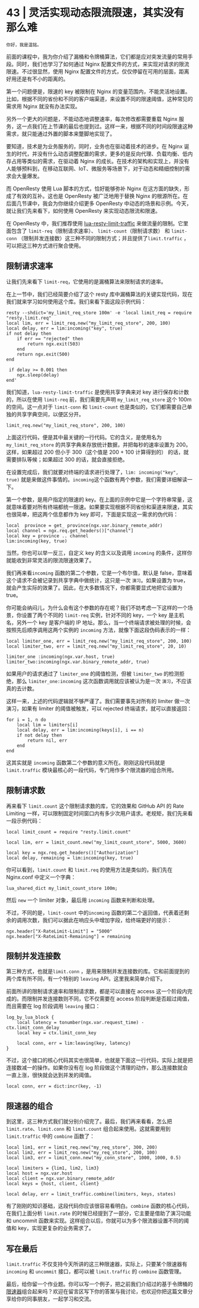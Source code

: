 # 43 | 灵活实现动态限流限速，其实没有那么难

    你好，我是温铭。

前面的课程中，我为你介绍了漏桶和令牌桶算法，它们都是应对突发流量的常用手段。同时，我们也学习了如何通过 Nginx 配置文件的方式，来实现对请求的限流限速。不过很显然，使用 Nginx 配置文件的方式，仅仅停留在可用的层面，距离好用还是有不小的距离的。

第一个问题便是，限速的 key 被限制在 Nginx 的变量范围内，不能灵活地设置。比如，根据不同的省份和不同的客户端渠道，来设置不同的限速阈值，这种常见的需求用 Nginx 就没有办法实现。

另外一个更大的问题是，不能动态地调整速率，每次修改都需要重载 Nginx 服务，这一点我们在上节课的最后也提到过。这样一来，根据不同的时间段限速这种需求，就只能通过外置的脚本来蹩脚地实现了。

要知道，技术是为业务服务的，同时，业务也在驱动着技术的进步。在 Nginx 诞生的时代，并没有什么动态调整配置的需求，更多的是反向代理、负载均衡、低内存占用等类似的需求，在驱动着 Nginx 的成长。在技术的架构和实现上，并没有人能够预料到，在移动互联网、IoT、微服务等场景下，对于动态和精细控制的需求会大量爆发。

而 OpenResty 使用 Lua 脚本的方式，恰好能够弥补 Nginx 在这方面的缺失，形成了有效的互补。这也是 OpenResty 被广泛地用于替换 Nginx 的根源所在。在后面几节课中，我会为你继续介绍更多 OpenResty 中动态的场景和示例。今天，就让我们先来看下，如何使用 OpenResty 来实现动态限流和限速。

在 OpenResty 中，我们推荐使用 [lua-resty-limit-traffic](https://github.com/openresty/lua-resty-limit-traffic) 来做流量的限制。它里面包含了 `limit-req`（限制请求速率）、 `limit-count`（限制请求数） 和 `limit-conn` （限制并发连接数）这三种不同的限制方式；并且提供了`limit.traffic` ，可以把这三种方式进行聚合使用。

## 限制请求速率

让我们先来看下 `limit-req`，它使用的是漏桶算法来限制请求的速率。

在上一节中，我们已经简要介绍了这个 resty 库中漏桶算法的关键实现代码，现在我们就来学习如何使用这个库。我们来看下面这段示例代码：

```
resty --shdict='my_limit_req_store 100m' -e 'local limit_req = require "resty.limit.req"
local lim, err = limit_req.new("my_limit_req_store", 200, 100)
local delay, err = lim:incoming("key", true)
if not delay then
    if err == "rejected" then
        return ngx.exit(503)
    end
    return ngx.exit(500)
end

 if delay >= 0.001 then
    ngx.sleep(delay)
end'

```

我们知道，`lua-resty-limit-traffic` 是使用共享字典来对 key 进行保存和计数的，所以在使用 `limit-req` 前，我们需要先声明 `my_limit_req_store` 这个 100m 的空间。这一点对于 `limit-conn` 和 `limit-count` 也是类似的，它们都需要自己单独的共享字典空间，以便区分开。

```
limit_req.new("my_limit_req_store", 200, 100)

```

上面这行代码，便是其中最关键的一行代码。它的含义，是使用名为 `my_limit_req_store` 的共享字典来存放统计数据，并把每秒的速率设置为 200。这样，如果超过 200 但小于 300（这个值是 200 + 100 计算得到的） 的话，就需要排队等候；如果超过 300 的话，就会直接拒绝。

在设置完成后，我们就要对终端的请求进行处理了，`lim: incoming("key", true)` 就是来做这件事情的。`incoming`这个函数有两个参数，我们需要详细解读一下。

第一个参数，是用户指定的限速的 key。在上面的示例中它是一个字符串常量，这就意味着要对所有终端都统一限速。如果要实现根据不同省份和渠道来限速，其实也很简单，把这两个信息都作为 key 即可，下面是实现这一需求的伪代码：

```
local  province = get_ province(ngx.var.binary_remote_addr)
local channel = ngx.req.get_headers()["channel"]
local key = province .. channel
lim:incoming(key, true)

```

当然，你也可以举一反三，自定义 key 的含义以及调用 `incoming` 的条件，这样你就能收到非常灵活的限流限速效果了。

我们再来看`incoming` 函数的第二个参数，它是一个布尔值，默认是 false，意味着这个请求不会被记录到共享字典中做统计，这只是一次 `演习`。如果设置为 true，就会产生实际的效果了。因此，在大多数情况下，你都需要显式地把它设置为 true。

你可能会纳闷儿，为什么会有这个参数的存在呢？我们不妨考虑一下这样的一个场景，你设置了两个不同的 `limit-req` 实例，针对不同的 key，一个 key 是主机名，另外一个 key 是客户端的 IP 地址。那么，当一个终端请求被处理的时候，会按照先后顺序调用这两个实例的 `incoming` 方法，就像下面这段伪码表示的一样：

```
local limiter_one, err = limit_req.new("my_limit_req_store", 200, 100)
local limiter_two, err = limit_req.new("my_limit_req_store", 20, 10)

limiter_one :incoming(ngx.var.host, true)
limiter_two:incoming(ngx.var.binary_remote_addr, true)

```

如果用户的请求通过了 `limiter_one` 的阈值检测，但被 `limiter_two` 的检测拒绝，那么 `limiter_one:incoming` 这次函数调用就应该被认为是一次 `演习`，不应该真的去计数。

这样一来，上述的代码逻辑就不够严谨了。我们需要事先对所有的 limiter 做一次演习，如果有 limiter 的阈值被触发，可以 rejected 终端请求，就可以直接返回：

```
for i = 1, n do
    local lim = limiters[i]
    local delay, err = lim:incoming(keys[i], i == n)
    if not delay then
        return nil, err
    end
end

```

这其实就是 `incoming` 函数第二个参数的意义所在。刚刚这段代码就是 `limit.traffic` 模块最核心的一段代码，专门用作多个限流器的组合所用。

## 限制请求数

再来看下 `limit.count` 这个限制请求数的库，它的效果和 GitHub API 的 Rate Limiting 一样，可以限制固定时间窗口内有多少次用户请求。老规矩，我们先来看一段示例代码：

```
local limit_count = require "resty.limit.count"

local lim, err = limit_count.new("my_limit_count_store", 5000, 3600)

local key = ngx.req.get_headers()["Authorization"]
local delay, remaining = lim:incoming(key, true)

```

你可以看到，`limit.count` 和 `limit.req` 的使用方法是类似的，我们先在 Nginx.conf 中定义一个字典：

```
lua_shared_dict my_limit_count_store 100m;

```

然后 `new` 一个 limiter 对象，最后用 `incoming` 函数来判断和处理。

不过，不同的是，`limit-count` 中的`incoming` 函数的第二个返回值，代表着还剩余的调用次数，我们可以据此在响应头中增加字段，给终端更好的提示：

```
ngx.header["X-RateLimit-Limit"] = "5000"
ngx.header["X-RateLimit-Remaining"] = remaining

```

## 限制并发连接数

第三种方式，也就是`limit.conn` ，是用来限制并发连接数的库。它和前面提到的两个库有所不同，有一个特别的 `leaving` API，这里我来简单介绍下。

前面所讲的限制请求速率和限制请求数，都是可以直接在 access 这一个阶段内完成的。而限制并发连接数则不同，它不仅需要在 access 阶段判断是否超过阈值，而且需要在 log 阶段调用 `leaving` 接口：

```
log_by_lua_block {
    local latency = tonumber(ngx.var.request_time) - ctx.limit_conn_delay
    local key = ctx.limit_conn_key

    local conn, err = lim:leaving(key, latency)
}

```

不过，这个接口的核心代码其实也很简单，也就是下面这一行代码，实际上就是把连接数减一的操作。如果你没有在 log 阶段做这个清理的动作，那么连接数就会一直上涨，很快就会达到并发的阈值。

```
local conn, err = dict:incr(key, -1)

```

## 限速器的组合

到这里，这三种方式我们就分别介绍完了。最后，我们再来看看，怎么把 `limit.rate`、`limit.conn` 和 `limit.count` 组合起来使用。这就需要用到 `limit.traffic` 中的 `combine` 函数了：

```
local lim1, err = limit_req.new("my_req_store", 300, 200)
local lim2, err = limit_req.new("my_req_store", 200, 100)
local lim3, err = limit_conn.new("my_conn_store", 1000, 1000, 0.5)

local limiters = {lim1, lim2, lim3}
local host = ngx.var.host
local client = ngx.var.binary_remote_addr
local keys = {host, client, client}

local delay, err = limit_traffic.combine(limiters, keys, states)

```

有了刚刚的知识基础，这段代码你应该很容易看明白。`combine` 函数的核心代码，在我们上面分析 `limit.rate` 的时候已经提到了一部分，它主要是借助了演习功能和 uncommit 函数来实现。这样组合以后，你就可以为多个限流器设置不同的阈值和 key，实现更复杂的业务需求了。

## 写在最后

`limit.traffic` 不仅支持今天所讲的这三种限速器，实际上，只要某个限速器有 `incoming` 和 `uncommit` 接口，都可以被 `limit.traffic` 的 `combine` 函数管理。

最后，给你留一个作业题。你可以写一个例子，把之前我们介绍过的基于令牌桶的[限速器](https://github.com/upyun/lua-resty-limit-rate)组合起来吗？欢迎在留言区写下你的答案与我讨论，也欢迎你把这篇文章分享给你的同事朋友，一起学习和交流。
    